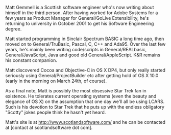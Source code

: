 Matt Gemmell is a Scottish software engineer who's now writing about himself in the third person. After having worked for Adobe Systems for a few years as Product Manager for General/GoLive Extensibility, he's returning to university in October 2001 to get his Software Engineering degree.

Matt started programming in Sinclair Spectrum BASIC a long time ago, then moved on to General/TruBasic, Pascal, C, C++ and Ada95. Over the last few years, he's mainly been writing code/scripts in General/REALbasic, General/JavaScript, Java and good old General/AppleScript. K&R remains his constant companion.

Matt discovered Cocoa and Objective-C in OS X DP4, but only really started seriously using General/ProjectBuilder etc after getting hold of OS X 10.0 (early in the morning on March 24th, of course).

As a final note, Matt is possibly the most obsessive Star Trek fan in existence. He tolerates current operating systems (even the beauty and elegance of OS X) on the assumption that one day we'll all be using LCARS. Such is his devotion to Star Trek that he puts up with the endless obligatory "Scotty" jokes people think he hasn't yet heard.

Matt's site is at http://www.scotlandsoftware.com/ and he can be contacted at [contact at scotlandsoftware dot com].